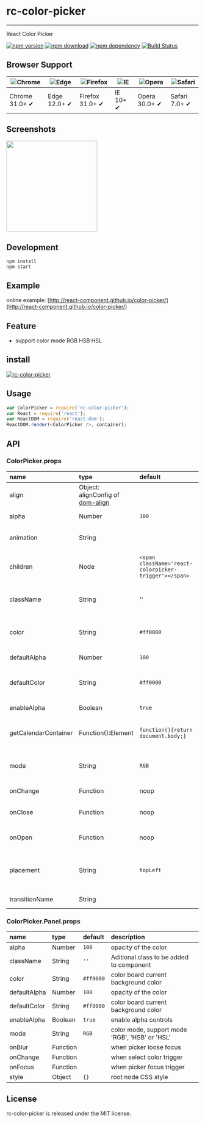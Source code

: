 # rc-color-picker
---

React Color Picker

[![npm version](http://img.shields.io/npm/v/rc-color-picker.svg)](https://www.npmjs.org/package/rc-color-picker) 
[![npm download](http://img.shields.io/npm/dm/rc-color-picker.svg)](https://www.npmjs.org/package/rc-color-picker)
[![npm dependency](https://david-dm.org/react-component/color-picker.svg)](https://david-dm.org/react-component/color-picker)
[![Build Status](https://travis-ci.org/react-component/color-picker.svg?branch=master)](https://travis-ci.org/react-component/color-picker)

## Browser Support

| ![Chrome](https://raw.github.com/alrra/browser-logos/master/src/chrome/chrome_48x48.png) | ![Edge](https://raw.github.com/alrra/browser-logos/master/src/edge/edge_48x48.png) | ![Firefox](https://raw.github.com/alrra/browser-logos/master/src/firefox/firefox_48x48.png) | ![IE](https://raw.github.com/alrra/browser-logos/master/src/archive/internet-explorer_9-11/internet-explorer_9-11_48x48.png) | ![Opera](https://raw.github.com/alrra/browser-logos/master/src/opera/opera_48x48.png) | ![Safari](https://raw.github.com/alrra/browser-logos/master/src/safari/safari_48x48.png) |
| --- | --- | --- | --- | --- | --- |
| Chrome 31.0+ ✔ | Edge 12.0+ ✔ | Firefox 31.0+ ✔ | IE 10+ ✔ | Opera 30.0+ ✔ | Safari 7.0+ ✔ |

## Screenshots

<img src=https://cloud.githubusercontent.com/assets/1292082/8275606/8608e8f8-18db-11e5-8d10-703253db2a4f.png width=238 />

## Development

```
npm install
npm start
```

## Example

online example: [http://react-component.github.io/color-picker/](http://react-component.github.io/color-picker/)

## Feature

* support color mode RGB HSB HSL

## install

[![rc-color-picker](https://nodei.co/npm/rc-color-picker.png)](https://npmjs.org/package/rc-color-picker)

## Usage

```js
var ColorPicker = require('rc-color-picker');
var React = require('react');
var ReactDOM = require('react-dom');
ReactDOM.render(<ColorPicker />, container);
```

## API

### ColorPicker.props

| name                 | type                                                                      | default                                               | description                                                 |
|:---------------------|:--------------------------------------------------------------------------|:------------------------------------------------------|:------------------------------------------------------------|
| align                | Object: alignConfig of [dom-align](https://github.com/yiminghe/dom-align) |                                                       | popup 's align config                                       |
| alpha                | Number                                                                    | `100`                                                 | opacity of the color                                        |
| animation            | String                                                                    |                                                       | index.css support 'slide-up'                                |
| children             | Node                                                                      | `<span className='react-colorpicker-trigger'></span>` | additional trigger appended to picker                       |
| className            | String                                                                    | ''                                                    | Aditional class to be added to component                    |
| color                | String                                                                    | `#ff0000`                                             | color board current background color                        |
| defaultAlpha         | Number                                                                    | `100`                                                 | opacity of the color                                        |
| defaultColor         | String                                                                    | `#ff0000`                                             | color board current background color                        |
| enableAlpha          | Boolean                                                                   | `true`                                                | enable alpha  controls                                      |
| getCalendarContainer | Function():Element                                                        | `function(){return document.body;}`                   | dom node where picker to be rendered into                   |
| mode                 | String                                                                    | `RGB`                                                 | color mode, support mode 'RGB', 'HSB' or 'HSL'              |
| onChange             | Function                                                                  | noop                                                  | when select color                                           |
| onClose              | Function                                                                  | noop                                                  | when color picker popup close                               |
| onOpen               | Function                                                                  | noop                                                  | when color picker popup open                                |
| placement            | String                                                                    | `topLeft`                                             | one of ['topLeft', 'topRight', 'bottomLeft', 'bottomRight'] |
| transitionName       | String                                                                    |                                                       | css class for animation                                     |


### ColorPicker.Panel.props

| name         | type     | default   | description                                    |
|:-------------|:---------|:----------|:-----------------------------------------------|
| alpha        | Number   | `100`     | opacity of the color                           |
| className    | String   | `''`      | Aditional class to be added to component       |
| color        | String   | `#ff0000` | color board current background color           |
| defaultAlpha | Number   | `100`     | opacity of the color                           |
| defaultColor | String   | `#ff0000` | color board current background color           |
| enableAlpha  | Boolean  | `true`    | enable alpha  controls                         |
| mode         | String   | `RGB`     | color mode, support mode 'RGB', 'HSB' or 'HSL' |
| onBlur       | Function |           | when picker loose focus                        |
| onChange     | Function |           | when select color trigger                      |
| onFocus      | Function |           | when picker focus trigger                      |
| style        | Object   | `{}`      | root node CSS style                            |

## License

rc-color-picker is released under the MIT license.
